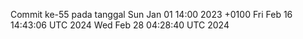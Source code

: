 Commit ke-55 pada tanggal Sun Jan 01 14:00 2023 +0100
Fri Feb 16 14:43:06 UTC 2024
Wed Feb 28 04:28:40 UTC 2024
